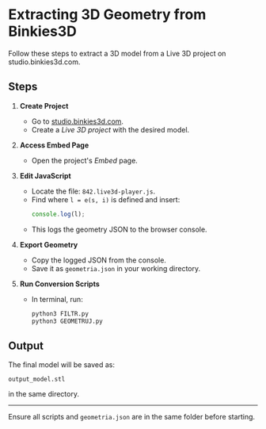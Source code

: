 # Extracting 3D Geometry from Binkies3D

Follow these steps to extract a 3D model from a Live 3D project on studio.binkies3d.com.

## Steps

1. **Create Project**
   - Go to [studio.binkies3d.com](https://studio.binkies3d.com).
   - Create a *Live 3D project* with the desired model.

2. **Access Embed Page**
   - Open the project's *Embed* page.

3. **Edit JavaScript**
   - Locate the file: `842.live3d-player.js`.
   - Find where `l = e(s, i)` is defined and insert:
     ```javascript
     console.log(l);
     ```
   - This logs the geometry JSON to the browser console.

4. **Export Geometry**
   - Copy the logged JSON from the console.
   - Save it as `geometria.json` in your working directory.

5. **Run Conversion Scripts**
   - In terminal, run:
     ```bash
     python3 FILTR.py
     python3 GEOMETRUJ.py
     ```

## Output

The final model will be saved as:

```
output_model.stl
```

in the same directory.

---

Ensure all scripts and `geometria.json` are in the same folder before starting.
